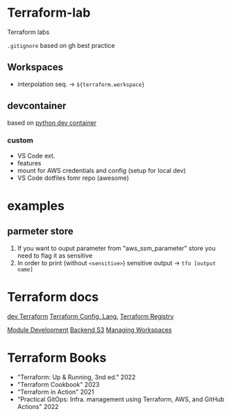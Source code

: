 # Terraform-lab
Terraform labs

`.gitignore` based on gh best practice

## Workspaces
- interpolation seq. -> `${terraform.workspace}`

## devcontainer
based on [python dev container](https://github.com/devcontainers/images/tree/main)

### custom
- VS Code ext.
- features
- mount for AWS credentials and config (setup for local dev)
- VS Code dotfiles fomr repo (awesome)

# examples

## parmeter store
1. If you want to ouput parameter from "aws_ssm_parameter" store you need to flag it as sensitive
2. In order to print (without `<sensitive>`) sensitive output -> `tfo [output name]`

# Terraform docs
[dev Terraform](https://developer.hashicorp.com/terraform)
[Terraform Config. Lang.](https://developer.hashicorp.com/terraform/language)
[Terraform Registry](https://registry.terraform.io/)

[Module Development](https://developer.hashicorp.com/terraform/language/modules/develop)
[Backend S3](https://developer.hashicorp.com/terraform/language/settings/backends/s3)
[Managing Workspaces](https://developer.hashicorp.com/terraform/cli/workspaces)

# Terraform Books
- "Terraform: Up & Running, 3nd ed." 2022
- "Terraform Cookbook" 2023
- "Terraform in Action" 2021
- "Practical GitOps: Infra. management using Terraform, AWS, and GitHub Actions" 2022